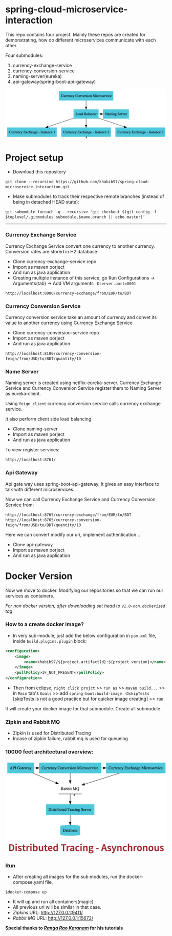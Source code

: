 # spring-cloud-microservice-interaction

This repo contains four project. Mainly these repos are created for demonstrating, how do different microservices communicate with each other. 

Four submodules:
1. currency-exchange-service 
2. currency-conversion-service
3. naming-server(eureka)
4. api-gateway(spring-boot-api-gateway)

![Desing Overview](https://raw.githubusercontent.com/khabib97/spring-cloud-microservice-interaction/master/overview.png)

# Project setup

- Download this repository 
```
git clone --recursive https://github.com/khabib97/spring-cloud-microservice-interaction.git
```
- Make submodules to track their respective remote branches (instead of being in detached HEAD state):
```
git submodule foreach -q --recursive 'git checkout $(git config -f $toplevel/.gitmodules submodule.$name.branch || echo master)'
```

---

### Currency Exchange Service
Currency Exchange Service convert one currency to another currency. Conversion rates are stored in H2 database.
- Clone currency-exchange-service repo
- Import as maven porject
- And run as java application
- Creating multiple instance of this service, go Run Configurations -> Arguments(tab) -> Add VM arguments `-Dserver.port=8001`

```
http://localhost:8000/currency-exchange/from/EUR/to/BDT
```

### Currency Conversion Service
Currency conversion service take an amount of currency and convet its value to another currency using Currency Exchange Service 
- Clone currency-conversion-service repo
- Import as maven porject
- And run as java application
```
http://localhost:8100/currency-conversion-feign/from/USD/to/BDT/quantity/10
```

###  Name Server
Naming server is created using netflix-eureka-server. Currency Exchange Service and Currency Conversion Service register them to Naming Server as eureka-client. 

Using `feign client` currency conversion service calls currency exchange service. 

It also perform client side load balancing

- Clone naming-server
- Import as maven porject
- And run as java application

To view register services:
```
http://localhost:8761/
```

### Api Gateway
Api gate way uses spring-boot-api-gateway. It gives an easy interface to talk with different microservices. 

Now  we can call Currency Exchange Service and Currency Conversion Service from:
```
http://localhost:8765/currency-exchange/from/EUR/to/BDT
http://localhost:8765/currency-conversion-feign/from/USD/to/BDT/quantity/10
```
Here we can convert modify our uri, implement authentication...

- Clone api-gateway
- Import as maven porject
- And run as java application

# Docker Version

Now we move to docker. Modifying our repositories so that we can run our services as containers.

*For non docker version, after downloading set head to `v1.0-non.dockerized` tag*

### How to a create docker image?

- In very sub-module, just add the below configuration in `pom.xml` file, inside `build.plugins.plugin` block:
```xml
<configuration>
	<image>
		<name>khabib97/${project.artifactId}:${project.version}</name>
	</image>
	<pullPolicy>IF_NOT_PRESENT</pullPolicy>
</configuration>
```
- Then from eclipse, `right click projct` >>  `run as` >>  `maven build...` >> in `Main` tab's `Goals` >> add `spring-boot:build-image -DskipTests` [skipTests is not a good practice but for quicker image creating] >> `run`

It will create your docker image for that submodule. Create all submodule.

### Zipkin and Rabbit MQ
- Zipkin is used for Distributed Tracing
- Incase of zipkin failure, rabbit mq is used for queueing

### 10000 feet architectural overview: 

![Final Design Overview](https://raw.githubusercontent.com/khabib97/spring-cloud-microservice-interaction/master/overview-zipkin-rabbitmq.png)

### Run 

- After creating all images for the sub modules, run the docker-compose.yaml file,
```
$docker-compose up
```
- It will up and run all containers(magic)
- All previous url will be similar in that case.
- *Zipkins* URL: http://127.0.0.1:9411/
- *Rabbit MQ* URL: http://127.0.0.1:15672/

**Special thanks to *[Ranga Rao Karanam](https://www.linkedin.com/in/rangakaranam/)* for his tutorials**  




















